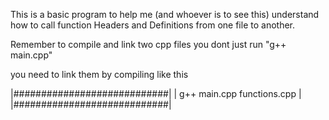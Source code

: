 This is a basic program to help me (and whoever is to see this)
understand how to call function Headers and Definitions from one file to another.

Remember to compile and link two cpp files you dont just run "g++ main.cpp"

you need to link them by compiling like this

|############################|
| g++ main.cpp functions.cpp |
|############################|